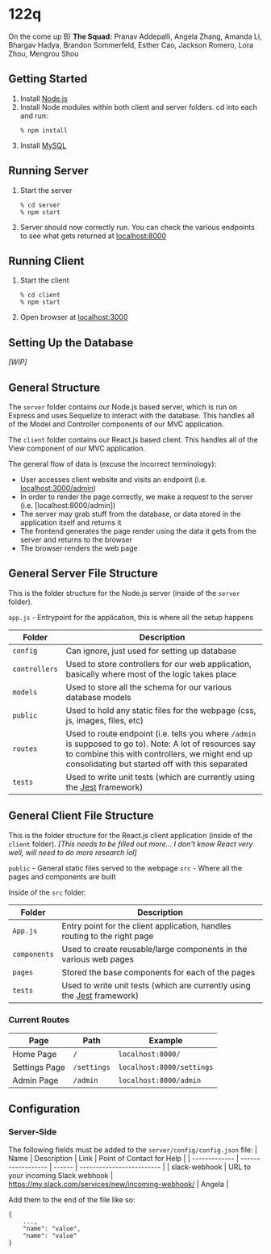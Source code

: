 # 122q

On the come up B)
**The Squad:** Pranav Addepalli, Angela Zhang, Amanda Li, Bhargav Hadya, Brandon Sommerfeld, Esther Cao, Jackson Romero, Lora Zhou, Mengrou Shou

## Getting Started
1. Install [Node.js](https://nodejs.org/en/)
2. Install Node modules within both client and server folders. cd into each and run:
    ```
    % npm install
    ```
3. Install [MySQL](https://dev.mysql.com/doc/mysql-installation-excerpt/5.7/en/)

## Running Server
1. Start the server
    ```
    % cd server
    % npm start
    ```
2. Server should now correctly run. You can check the various endpoints to see what gets returned at [localhost:8000](http://localhost:8000)

## Running Client
1. Start the client
    ```
    % cd client
    % npm start
    ```
2. Open browser at [localhost:3000](http://localhost:3000)


## Setting Up the Database
*[WIP]*


## General Structure
The `server` folder contains our Node.js based server, which is run on Express and uses Sequelize to interact with the database. This handles all of the Model and Controller components of our MVC application.

The `client` folder contains our React.js based client. This handles all of the View component of our MVC application.

The general flow of data is (excuse the incorrect terminology):
- User accesses client website and visits an endpoint (i.e. [localhost:3000/admin]())
- In order to render the page correctly, we make a request to the server (i.e. [localhost:8000/admin])
- The server may grab stuff from the database, or data stored in the application itself and returns it
- The frontend generates the page render using the data it gets from the server and returns to the browser
- The browser renders the web page

## General Server File Structure
This is the folder structure for the Node.js server (inside of the `server` folder).

`app.js` - Entrypoint for the application, this is where all the setup happens

| Folder        | Description |
| ------------  | ----------- |
| `config`      | Can ignore, just used for setting up database |
| `controllers` | Used to store controllers for our web application, basically where most of the logic takes place |
| `models`      | Used to store all the schema for our various database models |
| `public`      | Used to hold any static files for the webpage (css, js, images, files, etc) |
| `routes`      | Used to route endpoint (i.e. tells you where `/admin` is supposed to go to). Note: A lot of resources say to combine this with controllers, we might end up consolidating but started off with this separated |
| `tests`       | Used to write unit tests (which are currently using the [Jest](https://jestjs.io/docs/getting-started) framework) |

## General Client File Structure
This is the folder structure for the React.js client application (inside of the `client` folder).
*[This needs to be filled out more... I don't know React very well, will need to do more research lol]*

`public` - General static files served to the webpage
`src` - Where all the pages and components are built

Inside of the `src` folder:

| Folder        | Description |
| ------------  | ----------- |
| `App.js`      | Entry point for the client application, handles routing to the right page |
| `components`  | Used to create reusable/large components in the various web pages |
| `pages`       | Stored the base components for each of the pages |
| `tests`       | Used to write unit tests (which are currently using the [Jest](https://jestjs.io/docs/getting-started) framework) |

### Current Routes
| Page          | Path        | Example                   |
| ------------- | ----------- | ------------------------- |
| Home Page     | `/`         | `localhost:8000/`         |
| Settings Page | `/settings` | `localhost:8000/settings` |
| Admin Page    | `/admin`    | `localhost:8000/admin`    |

## Configuration
### Server-Side
The following fields must be added to the `server/config/config.json` file:
| Name          | Description        | Link   | Point of Contact for Help |
| ------------- | ------------------ | ------ | ------------------------- |
| slack-webhook | URL to your incoming Slack webhook | https://my.slack.com/services/new/incoming-webhook/ | Angela |

Add them to the end of the file like so:
```
{    
    ...,
    "name": "value",
    "name": "value"
}
```
